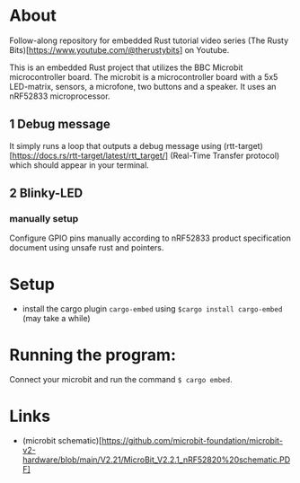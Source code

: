 # About

Follow-along repository for embedded Rust tutorial video series (The Rusty Bits)[https://www.youtube.com/@therustybits] on Youtube.

This is an embedded Rust project that utilizes the BBC Microbit microcontroller board. The microbit is a microcontroller board with a 5x5 LED-matrix, sensors, a microfone, two buttons and a speaker. It uses an nRF52833 microprocessor. 

## 1 Debug message
It simply runs a loop that outputs a debug message using (rtt-target)[https://docs.rs/rtt-target/latest/rtt_target/] (Real-Time Transfer protocol) which should appear in your terminal.

## 2 Blinky-LED
### manually setup
Configure GPIO pins manually according to nRF52833 product specification document using unsafe rust and pointers.  

# Setup
- install the cargo plugin `cargo-embed` using `$cargo install cargo-embed` (may take a while)

# Running the program:
Connect your microbit and run the command `$ cargo embed`. 

# Links
- (microbit schematic)[https://github.com/microbit-foundation/microbit-v2-hardware/blob/main/V2.21/MicroBit_V2.2.1_nRF52820%20schematic.PDF]
